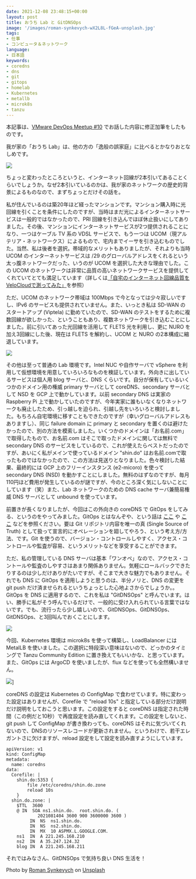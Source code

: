 ```yaml
---
date: 2021-12-08 23:48:15+00:00
layout: post
title: おうち Lab と GitDNSOps
image: '/images/roman-synkevych-wX2L8L-fGeA-unsplash.jpg'
tags:
- 仕事
- コンピュータ＆ネットワーク
language:
- 日本語
keywords:
- coredns
- dns
- git
- gitops
- homelab
- Kubernetes
- metallb
- microk8s
- tanzu
---
```


本記事は、[VMware DevOps Meetup #10](https://vmware.connpass.com/event/223160/) でお話した内容に修正加筆をしたものです。

我が家の「おうち Lab」は、他の方の「逸般の誤家庭」に比べるとかなりおとなしめです。

![]({{site.baseurl}}/images/HomeLab.jpg)

ちょっと変わったところというと、インターネット回線が2本引いてあることくらいでしょうか。なぜ2本引いているのかは、我が家のネットワークの歴史的背景によるものなので、まずちょっとだけその話を。

私が住んでいるのは築20年ほど経ったマンションです。マンション購入時に光回線を引くことを条件にしたのですが、当時はまだ光によるインターネットサービスは一般的ではなかったので、PRI 回線を引き込んでほぼ休止扱いにしてありました。その後、マンションにインターネットサービスが2つ提供されることになり、一つはケーブル TV 系の VDSL サービスで、もう一つは UCOM（現アルテリア・ネットワークス）によるもので、宅内までイーサを引き込むものでした。当然、私は後者を選択。帯域的なメリットもありましたが、それよりも当時 UCOM のインターネットサービスは /29 のグローバルアドレスをくれるという太っ腹ネットワークだった、いうのが UCOM を選択した大きな理由でした。この UCOM のネットワークは非常に品質の高いネットワークサービスを提供してくれていてとても満足しています（詳しくは[「自宅のインターネット回線品質をVeloCloudで測ってみた」](https://blog.shin.do/2020/03/internet-links-measured-by-velocloud/)を参照）

ただ、UCOM のネットワーク帯域は 100Mbps で今となっては少々寂しいですし、IPv6 のサービスも提供されていません。また、いっとき私は SD-WAN のスタートアップ (Viptela) に勤めていたので、SD-WAN のテストをするために複数回線が欲しかった、ということもあり、複数ネットワークを引き込むことにしました。前に引いてあった光回線を活用して FLETS 光を利用し、更に NURO を加え3回線にした後、現在は FLETS を解約し、UCOM と NURO の2本構成に縮退しています。

![]({{site.baseurl}}/images/Lab-Network-1024x752.png)

その他は至って普通の Lab 環境です。Intel NUC や自作サーバで vSphere を利用して仮想環境を用意していろいろなものを検証しています。外向きに出しているサービスは個人用 blog サーバと、DNS くらいです。自分が保有しているいくつかのドメイン用の権威 primary サーバとして coreDNS、secondary サーバとして NSD を GCP 上で動かしています。以前 secondary DNS は実家の Raspberry Pi 上で動かしていたのですが、今年実家に誰もいなくなりネットワークも廃止したため、引っ越しを迫られ、引越し先をいろいろと検討しました。もちろん自宅環境に移すこともできたのですが（幸いグローバルアドレスもありますし）、同じ failure domain に primary と secondary を置くのは避けたかったので、別の方法を模索しました。いくつかのドメインは「お名前.com」で取得したもので、お名前.com はそこで取ったドメインに関しては無料で secondary DNS のサービスをしているので、これが使えたらベストだったのですが、あいにく私がメインで使っているドメイン "shin.do" はお名前.comで取ったものではなかったので、この方法は見送りとなりました。色々検討した結果、最終的には GCP 上のフリーインスタンス (e2-micoro) を使って secondary DNS (NSD) を動かすことにしました。無料のはずなのですが、毎月110円ほど費用が発生しているのが謎ですが、今のところ深く気にしないことにしています（笑）また、Lab ネットワークのための DNS cache サーバ兼簡易権威 DNS サーバとして unbound を使っています。

前置きが長くなりましたが、今回はこの外向きの coreDNS で GitOps をしてみる、というのをやってみました。GitOps とはなんぞや、という話は [ここ](https://qiita.com/ozora/items/80c913b0790c88c24f67) や [ここ](https://codezine.jp/article/detail/14310) などを参照ください。要は Git リポジトリ内容を唯一の真 (Single Source of Truth) として扱って宣言的にオペレーションを廻してやろう、という考え方/方法、です。Git を使うので、バージョン・コントロールしやすく、アクセス・コントロールや監査が容易、というメリットなどを享受することができます。

ただ、私の管理している DNS サーバは基本「ワンオペ」なので、アクセス・コントールや監査のしやすさはあまり関係ありません。気軽にロールバックできたりするのは少しだけありがたいですが、そこまで大きな魅力でもありません。それでも DNS に GitOps を適用しようと思うのは、半分ノリと、DNS の変更を git push だけ済ませられるというちょっとした心地よさからでしょうか。。GitOps を DNS に適用するので、これを私は "GitDNSOps" と呼んでいます。はい、勝手に私がそう呼んでいるだけで、一般的に受け入れられている言葉ではないです。でも、流行ったら少し嬉しいので、GitDNSOps、GitDNSOps、GitDNSOps、と3回叫んでおくことにします。

![]({{site.baseurl}}/images/GitDNSOps-1024x524.png)

今回、Kubernetes 環境は microk8s を使って構築し、LoadBalancer には MetalLB を使いました。この選択に特段深い意味はないので、どっかのタイミングで Tanzu Community Edition に置き換えてもいいかな、と思っています。また、GitOps には ArgoCD を使いましたが、flux などを使っても全然構いません。

![]({{site.baseurl}}/images/ArgoCD-1024x432.png)] 

coreDNS の設定は Kubernetes の ConfigMap で食わせています。特に変わった設定はありませんが、Corefile で ”reload 10s" と指定している部分だけ説明だけ説明をしておこうと思います。この設定をすると coreDNS は指定された時間（この例だと10秒）で再度設定を読み直してくれます。この設定をしないと、git push して ConfigMap が書き換わっても、coreDNS はそれに気づいてくれないので、DNSのリソースレコードが更新されません。というわけで、若干エレガントさに欠けますが、reload 設定をして設定を読み直すようにしています。

    
    apiVersion: v1
    kind: ConfigMap
    metadata:
      name: coredns
    data:
      Corefile: |
        shin.do:5353 {
            file /etc/coredns/shin.do.zone
            reload 10s
        }
      shin.do.zone: |
        $TTL  3600
        @ IN  SOA ns1.shin.do.  root.shin.do. (
                2021081404 3600 900 3600000 3600 )  
             IN  NS  ns1.shin.do.
             IN  NS  ns2.shin.do.
             IN  MX  10 ASPMX.L.GOOGLE.COM.
        ns1  IN  A 221.245.168.210
        ns2  IN  A 35.247.124.32
        blog IN  A 221.245.168.211
    


それではみなさん、GitDNSOps で気持ち良い DNS 生活を！

Photo by [Roman Synkevych](https://unsplash.com/@synkevych?utm_source=unsplash&utm_medium=referral&utm_content=creditCopyText) on [Unsplash](https://unsplash.com/s/photos/git?utm_source=unsplash&utm_medium=referral&utm_content=creditCopyText) 
